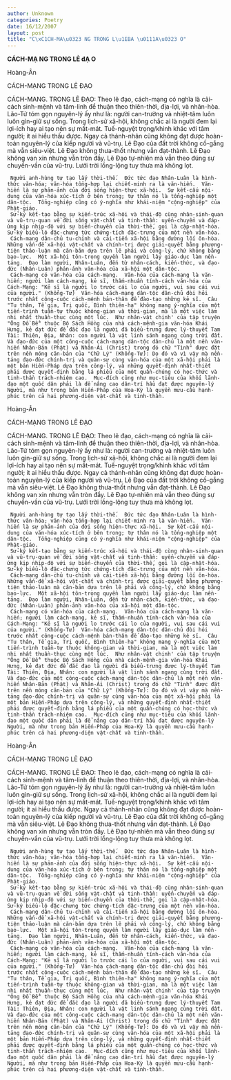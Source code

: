 ```yaml
---
author: Unknown
categories: Poetry
date: 16/12/2007
layout: post
title: "C\xC1CH-MA\u0323 NG TRONG L\u1EBA \u0111A\u0323 O"
---
```


**CÁCH-MẠ NG TRONG LẺ đẠ O**

Hoàng-Ân

CÁCH-MẠNG TRONG LẺ ĐẠO

CÁCH-MANG. TRONG LẼ ĐẠO:  Theo lẽ đạo, cách-mạng có nghĩa là cải-cách sinh-mệnh và tâm-linh để thuận theo thiên-thời, địa-lợi, và nhân-hòa.  Lão-Tử tóm gọn nguyên-lý ấy như là: người can-trường và nhiệt-tâm luôn luôn gìn-giữ sự sống.  Trong lịch-sử xã-hội, không chắc ai là người đem lại lợi-ích hay ai tạo nên sự mất-mát.  Tuế-nguyệt trọng/khinh khác với tâm người; ít ai hiểu thấu được.  Ngay cả thánh-nhân cũng không đạt được hoàn-toàn nguyên-lý của kiếp người và vũ-trụ.  Lẽ Đạo của đất trời không cố-gắng mà vẫn siêu-việt.  Lẽ Đạo không thưa-thốt nhưng vẫn đạt-thành.  Lẽ Đạo không van xin nhưng vẫn tròn đầy.  Lẽ Đạo tự-nhiên mà vẫn theo đúng sự chuyển-vần của vũ-trụ.  Lưới trời lồng-lộng tuy thưa mà không lọt.
    
     Người anh-hùng tự tạo lấy thời-thế.  Đức tức đạo Nhân-Luân là hình-thức văn-hóa; văn-hóa tổng-hợp lại chiết-minh ra là văn-hiến.  Văn-hiến là sự phản-ảnh của đời sống hiện-thực xã-hội.  Sự kết-cấu nội-dung của văn-hóa xúc-tích ở bên trong; tự thân nó là tổng-nghiệp một dân-tộc.  Tổng-nghiệp cũng có ý-nghĩa như khái-niệm "cộng-nghiệp" của Phật-giáo.
     Sử-ký kết-tạo bằng sự kiến-trúc xã-hội và thái-độ cùng nhân-sinh-quan và vũ-trụ-quan về đời sống vật-chất và tinh-thần: uyển-chuyển và đáp-ứng kịp nhịp-độ với sự biến-chuyển của thời-thế, gọi là cập-nhật-hóa.  Sử-ký biểu-lộ đặc-chưng tức chứng-tích đặc-trưng của một nền văn-hóa.
     Cách-mạng dân-chủ tu-chỉnh và cải-tiến xã-hội bằng đường lối ôn-hòa.  Những vấn-đề xã-hội vật-chất và chính-trị được giải-quyết bằng phương-tiện thảo-luận mà căn-bản dựa trên lẽ phải và công-lý, chứ không bằng bạo-lực.  Một xã-hội tôn-trọng quyền làm người lấy giáo-dục làm nền-tảng.  Đạo làm người, Nhân-Luân, đến từ nhân-cách, kiến-thức, và đạo-đức (Nhân-Luân) phản-ảnh văn-hóa của xã-hội một dân-tộc.
     Cách-mạng có văn-hóa của cách-mạng.  Văn-hóa của cách-mạng là văn-hiến; người làm cách-mạng, kẻ sĩ, thấm-nhuần tính-cách văn-hóa của Cách-Mạng: "Kẻ sĩ là người lo trước cái lo của người, vui sau cái vui của người." (Khổng-Tử)  Văn-hóa cách-mạng dân-tộc dân-chủ đòi hỏi trước nhất công-cuộc cách-mệnh bản-thân để đào-tạo những kẻ sĩ.  Câu "Tu thân, Tề gia, Trị quốc, Bình thiên-hạ" không mang ý-nghĩa của một tiến-trình tuần-tự thuộc không-gian và thời-gian, mà là một việc làm nhi nhất thuần-thục cùng một lúc.  Như nhân-vật chinh' của tập truyện "Ông Đồ Bể" thuộc Bộ Sách Hồng của nhà cách-mệnh-gia văn-hóa Khái Hưng, kẻ đạt đức để đắc đạo là người đã biểu-trưng được lý-thuyết Tam Tài: Thiên, Địa, Nhân: con người là vật linh sánh ngang cùng trời đất.  Và đạo-đức của một công-cuộc cách-mạng dân-tộc dân-chủ là một nền văn-hiến Nhân-Bản (Phật) và Nhân-Ái (Christ) trong đó chữ "Tình" được đặt trên nền móng căn-bản của "Chữ Lý" (Khổng-Tử): Do đó và vì vậy mà nền-tảng đạo-đức chính-trị và quân-sự cùng văn-hóa của một xã-hội phải là một bản Hiến-Pháp dựa trên công-lý, và những quyết-định nhất-thiết phải được quyết-định bằng lá phiếu của một quần-chúng có học-thức và tinh-thần trách-nhiệm cao.  Mục-đích cũng như mục-tiêu của khối lãnh-đạo một quốc dân phải là để nâng cao dân-trí hầu đạt được nguyên-lý Người, mà như trong bản Hiến-Pháp của Hoa-Kỳ là quyền mưu-cầu hạnh-phúc trên cả hai phương-diện vật-chất và tinh-thần.

Hoàng-Ân

CÁCH-MẠNG TRONG LẺ ĐẠO

CÁCH-MANG. TRONG LẼ ĐẠO:  Theo lẽ đạo, cách-mạng có nghĩa là cải-cách sinh-mệnh và tâm-linh để thuận theo thiên-thời, địa-lợi, và nhân-hòa.  Lão-Tử tóm gọn nguyên-lý ấy như là: người can-trường và nhiệt-tâm luôn luôn gìn-giữ sự sống.  Trong lịch-sử xã-hội, không chắc ai là người đem lại lợi-ích hay ai tạo nên sự mất-mát.  Tuế-nguyệt trọng/khinh khác với tâm người; ít ai hiểu thấu được.  Ngay cả thánh-nhân cũng không đạt được hoàn-toàn nguyên-lý của kiếp người và vũ-trụ.  Lẽ Đạo của đất trời không cố-gắng mà vẫn siêu-việt.  Lẽ Đạo không thưa-thốt nhưng vẫn đạt-thành.  Lẽ Đạo không van xin nhưng vẫn tròn đầy.  Lẽ Đạo tự-nhiên mà vẫn theo đúng sự chuyển-vần của vũ-trụ.  Lưới trời lồng-lộng tuy thưa mà không lọt.
    
     Người anh-hùng tự tạo lấy thời-thế.  Đức tức đạo Nhân-Luân là hình-thức văn-hóa; văn-hóa tổng-hợp lại chiết-minh ra là văn-hiến.  Văn-hiến là sự phản-ảnh của đời sống hiện-thực xã-hội.  Sự kết-cấu nội-dung của văn-hóa xúc-tích ở bên trong; tự thân nó là tổng-nghiệp một dân-tộc.  Tổng-nghiệp cũng có ý-nghĩa như khái-niệm "cộng-nghiệp" của Phật-giáo.
     Sử-ký kết-tạo bằng sự kiến-trúc xã-hội và thái-độ cùng nhân-sinh-quan và vũ-trụ-quan về đời sống vật-chất và tinh-thần: uyển-chuyển và đáp-ứng kịp nhịp-độ với sự biến-chuyển của thời-thế, gọi là cập-nhật-hóa.  Sử-ký biểu-lộ đặc-chưng tức chứng-tích đặc-trưng của một nền văn-hóa.
     Cách-mạng dân-chủ tu-chỉnh và cải-tiến xã-hội bằng đường lối ôn-hòa.  Những vấn-đề xã-hội vật-chất và chính-trị được giải-quyết bằng phương-tiện thảo-luận mà căn-bản dựa trên lẽ phải và công-lý, chứ không bằng bạo-lực.  Một xã-hội tôn-trọng quyền làm người lấy giáo-dục làm nền-tảng.  Đạo làm người, Nhân-Luân, đến từ nhân-cách, kiến-thức, và đạo-đức (Nhân-Luân) phản-ảnh văn-hóa của xã-hội một dân-tộc.
     Cách-mạng có văn-hóa của cách-mạng.  Văn-hóa của cách-mạng là văn-hiến; người làm cách-mạng, kẻ sĩ, thấm-nhuần tính-cách văn-hóa của Cách-Mạng: "Kẻ sĩ là người lo trước cái lo của người, vui sau cái vui của người." (Khổng-Tử)  Văn-hóa cách-mạng dân-tộc dân-chủ đòi hỏi trước nhất công-cuộc cách-mệnh bản-thân để đào-tạo những kẻ sĩ.  Câu "Tu thân, Tề gia, Trị quốc, Bình thiên-hạ" không mang ý-nghĩa của một tiến-trình tuần-tự thuộc không-gian và thời-gian, mà là một việc làm nhi nhất thuần-thục cùng một lúc.  Như nhân-vật chinh' của tập truyện "Ông Đồ Bể" thuộc Bộ Sách Hồng của nhà cách-mệnh-gia văn-hóa Khái Hưng, kẻ đạt đức để đắc đạo là người đã biểu-trưng được lý-thuyết Tam Tài: Thiên, Địa, Nhân: con người là vật linh sánh ngang cùng trời đất.  Và đạo-đức của một công-cuộc cách-mạng dân-tộc dân-chủ là một nền văn-hiến Nhân-Bản (Phật) và Nhân-Ái (Christ) trong đó chữ "Tình" được đặt trên nền móng căn-bản của "Chữ Lý" (Khổng-Tử): Do đó và vì vậy mà nền-tảng đạo-đức chính-trị và quân-sự cùng văn-hóa của một xã-hội phải là một bản Hiến-Pháp dựa trên công-lý, và những quyết-định nhất-thiết phải được quyết-định bằng lá phiếu của một quần-chúng có học-thức và tinh-thần trách-nhiệm cao.  Mục-đích cũng như mục-tiêu của khối lãnh-đạo một quốc dân phải là để nâng cao dân-trí hầu đạt được nguyên-lý Người, mà như trong bản Hiến-Pháp của Hoa-Kỳ là quyền mưu-cầu hạnh-phúc trên cả hai phương-diện vật-chất và tinh-thần.

Hoàng-Ân

CÁCH-MẠNG TRONG LẺ ĐẠO

CÁCH-MANG. TRONG LẼ ĐẠO:  Theo lẽ đạo, cách-mạng có nghĩa là cải-cách sinh-mệnh và tâm-linh để thuận theo thiên-thời, địa-lợi, và nhân-hòa.  Lão-Tử tóm gọn nguyên-lý ấy như là: người can-trường và nhiệt-tâm luôn luôn gìn-giữ sự sống.  Trong lịch-sử xã-hội, không chắc ai là người đem lại lợi-ích hay ai tạo nên sự mất-mát.  Tuế-nguyệt trọng/khinh khác với tâm người; ít ai hiểu thấu được.  Ngay cả thánh-nhân cũng không đạt được hoàn-toàn nguyên-lý của kiếp người và vũ-trụ.  Lẽ Đạo của đất trời không cố-gắng mà vẫn siêu-việt.  Lẽ Đạo không thưa-thốt nhưng vẫn đạt-thành.  Lẽ Đạo không van xin nhưng vẫn tròn đầy.  Lẽ Đạo tự-nhiên mà vẫn theo đúng sự chuyển-vần của vũ-trụ.  Lưới trời lồng-lộng tuy thưa mà không lọt.
    
     Người anh-hùng tự tạo lấy thời-thế.  Đức tức đạo Nhân-Luân là hình-thức văn-hóa; văn-hóa tổng-hợp lại chiết-minh ra là văn-hiến.  Văn-hiến là sự phản-ảnh của đời sống hiện-thực xã-hội.  Sự kết-cấu nội-dung của văn-hóa xúc-tích ở bên trong; tự thân nó là tổng-nghiệp một dân-tộc.  Tổng-nghiệp cũng có ý-nghĩa như khái-niệm "cộng-nghiệp" của Phật-giáo.
     Sử-ký kết-tạo bằng sự kiến-trúc xã-hội và thái-độ cùng nhân-sinh-quan và vũ-trụ-quan về đời sống vật-chất và tinh-thần: uyển-chuyển và đáp-ứng kịp nhịp-độ với sự biến-chuyển của thời-thế, gọi là cập-nhật-hóa.  Sử-ký biểu-lộ đặc-chưng tức chứng-tích đặc-trưng của một nền văn-hóa.
     Cách-mạng dân-chủ tu-chỉnh và cải-tiến xã-hội bằng đường lối ôn-hòa.  Những vấn-đề xã-hội vật-chất và chính-trị được giải-quyết bằng phương-tiện thảo-luận mà căn-bản dựa trên lẽ phải và công-lý, chứ không bằng bạo-lực.  Một xã-hội tôn-trọng quyền làm người lấy giáo-dục làm nền-tảng.  Đạo làm người, Nhân-Luân, đến từ nhân-cách, kiến-thức, và đạo-đức (Nhân-Luân) phản-ảnh văn-hóa của xã-hội một dân-tộc.
     Cách-mạng có văn-hóa của cách-mạng.  Văn-hóa của cách-mạng là văn-hiến; người làm cách-mạng, kẻ sĩ, thấm-nhuần tính-cách văn-hóa của Cách-Mạng: "Kẻ sĩ là người lo trước cái lo của người, vui sau cái vui của người." (Khổng-Tử)  Văn-hóa cách-mạng dân-tộc dân-chủ đòi hỏi trước nhất công-cuộc cách-mệnh bản-thân để đào-tạo những kẻ sĩ.  Câu "Tu thân, Tề gia, Trị quốc, Bình thiên-hạ" không mang ý-nghĩa của một tiến-trình tuần-tự thuộc không-gian và thời-gian, mà là một việc làm nhi nhất thuần-thục cùng một lúc.  Như nhân-vật chinh' của tập truyện "Ông Đồ Bể" thuộc Bộ Sách Hồng của nhà cách-mệnh-gia văn-hóa Khái Hưng, kẻ đạt đức để đắc đạo là người đã biểu-trưng được lý-thuyết Tam Tài: Thiên, Địa, Nhân: con người là vật linh sánh ngang cùng trời đất.  Và đạo-đức của một công-cuộc cách-mạng dân-tộc dân-chủ là một nền văn-hiến Nhân-Bản (Phật) và Nhân-Ái (Christ) trong đó chữ "Tình" được đặt trên nền móng căn-bản của "Chữ Lý" (Khổng-Tử): Do đó và vì vậy mà nền-tảng đạo-đức chính-trị và quân-sự cùng văn-hóa của một xã-hội phải là một bản Hiến-Pháp dựa trên công-lý, và những quyết-định nhất-thiết phải được quyết-định bằng lá phiếu của một quần-chúng có học-thức và tinh-thần trách-nhiệm cao.  Mục-đích cũng như mục-tiêu của khối lãnh-đạo một quốc dân phải là để nâng cao dân-trí hầu đạt được nguyên-lý Người, mà như trong bản Hiến-Pháp của Hoa-Kỳ là quyền mưu-cầu hạnh-phúc trên cả hai phương-diện vật-chất và tinh-thần.
